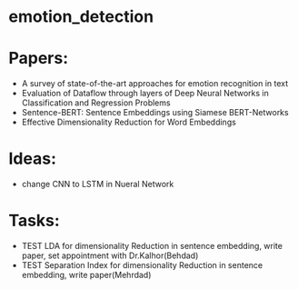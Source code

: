 # emotion_detection
# Papers:
 - A survey of state-of-the-art approaches for emotion recognition in text
 - Evaluation of Dataflow through layers of Deep Neural Networks in Classification and Regression Problems
 - Sentence-BERT: Sentence Embeddings using Siamese BERT-Networks
 - Effective Dimensionality Reduction for Word Embeddings
# Ideas:
 - change CNN to LSTM in Nueral Network
# Tasks:
 - TEST LDA for dimensionality Reduction in sentence embedding, write paper, set appointment with Dr.Kalhor(Behdad)
 - TEST Separation Index for dimensionality Reduction in sentence embedding, write paper(Mehrdad)

